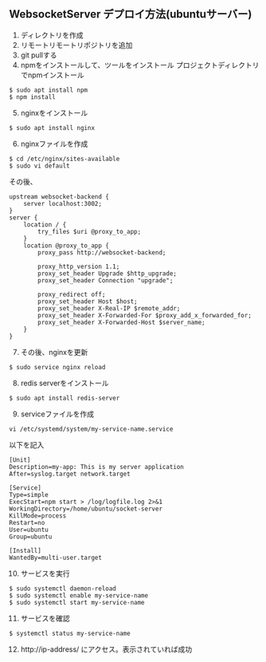 ## WebsocketServer デプロイ方法(ubuntuサーバー)
1. ディレクトリを作成
2. リモートリモートリポジトリを追加
3. git pullする
4. npmをインストールして、ツールをインストール
プロジェクトディレクトリでnpmインストール
```
$ sudo apt install npm
$ npm install
```
5. nginxをインストール
```
$ sudo apt install nginx
```
6. nginxファイルを作成
```
$ cd /etc/nginx/sites-available
$ sudo vi default
```
その後、
```
upstream websocket-backend {
    server localhost:3002;
}
server {
    location / {
        try_files $uri @proxy_to_app;
    }
    location @proxy_to_app {
        proxy_pass http://websocket-backend;

        proxy_http_version 1.1;
        proxy_set_header Upgrade $http_upgrade;
        proxy_set_header Connection "upgrade";

        proxy_redirect off;
        proxy_set_header Host $host;
        proxy_set_header X-Real-IP $remote_addr;
        proxy_set_header X-Forwarded-For $proxy_add_x_forwarded_for;
        proxy_set_header X-Forwarded-Host $server_name;
    }
}
```
7. その後、nginxを更新
```
$ sudo service nginx reload
```
8. redis serverをインストール
```
$ sudo apt install redis-server
```
9. serviceファイルを作成
```
vi /etc/systemd/system/my-service-name.service
```
以下を記入
```
[Unit]
Description=my-app: This is my server application
After=syslog.target network.target

[Service]
Type=simple
ExecStart=npm start > /log/logfile.log 2>&1
WorkingDirectory=/home/ubuntu/socket-server
KillMode=process
Restart=no
User=ubuntu
Group=ubuntu

[Install]
WantedBy=multi-user.target
```

10. サービスを実行
```
$ sudo systemctl daemon-reload
$ sudo systemctl enable my-service-name
$ sudo systemctl start my-service-name
```

11. サービスを確認
```
$ systemctl status my-service-name
```

12. http://ip-address/ にアクセス。表示されていれば成功
